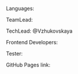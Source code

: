 
Languages: 

TeamLead: 

TechLead: @Vzhukovskaya

Frontend Developers: 

Tester:

GitHub Pages link: 
